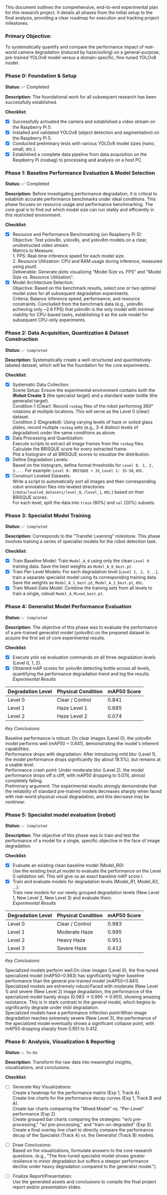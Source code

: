 This document outlines the comprehensive, end-to-end experimental plan for this research project. It details all phases from the initial setup to the final analysis, providing a clear roadmap for execution and tracking project milestones.

### Primary Objective: 
To systematically quantify and compare the performance impact of real-world camera degradation (induced by haze/soiling) on a general-purpose, pre-trained YOLOv8 model versus a domain-specific, fine-tuned YOLOv8 model.

### Phase 0: Foundation & Setup    
**Status:** ✅ Completed 

**Description:** The foundational work for all subsequent research has been successfully established.

**Checklist:**
  - [x] Successfully activated the camera and established a video stream on the Raspberry Pi 5.
  - [x] Installed and validated YOLOv8 (object detection and segmentation) on the Raspberry Pi 5.
  - [x] Conducted preliminary tests with various YOLOv8 model sizes (nano, small, etc.).
  - [x] Established a complete data pipeline from data acquisition on the Raspberry Pi (rosbag) to processing and analysis on a host PC.

### Phase 1: Baseline Performance Evaluation & Model Selection
**Status:** ✅ Completed

**Description:** Before investigating performance degradation, it is critical to establish accurate performance benchmarks under ideal conditions. This phase focuses on resource usage and performance benchmarking. The core goal is to find out which model size can run stably and efficiently in this restricted environment.

**Checklist:**
  - [x] Resource and Performance Benchmarking (on Raspberry Pi 5):\
        Objective: Test yolov8n, yolov8s, and yolov8m models on a clear, unobstructed video stream.\
        Metrics to Measure:\
            1. FPS: Real-time inference speed for each model size.\
            2. Resource Utilization: CPU and RAM usage during inference, measured using psutil.\
        Deliverable: Generate plots visualizing "Model Size vs. FPS" and "Model Size vs. Resource Utilization".
  - [x] Model Architecture Selection:\
        Objective: Based on the benchmark results, select one or two optimal model sizes for all subsequent degradation experiments.\
        Criteria: Balance inference speed, performance, and resource constraints. 
        Concluded from the benchmark data (e.g., yolov8n achieving only ~2.6 FPS) that yolov8n is the only model with minimal viability for CPU-based tasks, establishing it as the sole model for subsequent CPU-only experiments.

### Phase 2: Data Acquisition, Quantization & Dataset Construction
**Status:** `✅ Completed`

**Description:** Systematically create a well-structured and quantitatively-labeled dataset, which will be the foundation for the core experiments.

**Checklist:**
  - [x] Systematic Data Collection:\
        Scene Setup: Ensure the experimental environment contains both the **iRobot Create 3** (the specialist target) and a standard water bottle (the generalist target).\
        Condition 1 (Clear): Record `rosbag` files of the robot performing 360° rotations at multiple locations. This will serve as the Level 0 (clear) dataset.\
        Condition 2 (Degraded): Using varying levels of haze or soiled glass plates, record multiple `rosbag` sets (e.g., 3-4 distinct levels of degradation) under the same conditions as above.
  - [x] Data Processing and Quantization:\
        Execute scripts to extract all image frames from the `rosbag` files.\
        Calculate the BRISQUE score for every extracted frame.\
        Plot a histogram of all BRISQUE scores to visualize the distribution.
  - [x] Define Degradation Levels:\
        Based on the histogram, define formal thresholds for `Level 0, 1, 2, 3....` For example: `Level 0: BRISQUE < 35`, `Level 1: 35-50`, etc.
  - [x] Construct Leveled Datasets:\
        Write a script to automatically sort all images and their corresponding robot annotation files into leveled directories (`/data/leveled_datasets/level_0`, `/level_1`, etc.) based on their BRISQUE scores.\
        For each level, split the data into `train` (80%) and `val` (20%) subsets.

### Phase 3: Specialist Model Training
**Status:** `✅ Completed`

**Description:** Corresponds to the "Transfer Learning" milestone. This phase involves training a series of specialist models for the robot detection task.

**Checklist:**
  - [x] Train Baseline Model: Train `Model_A_0` using only the clean `Level 0 `training data. Save the best weights as `Model_A_0_best.pt`.
  - [x] Train Per-Level Models: For each degradation level (`Level 1, 2, 3...`), train a separate specialist model using its corresponding training data. Save the weights as `Model_A_1_best.pt`, `Model_A_2_best.pt`, etc.
  - [x] Train Mixed-Data Model: Combine the training sets from all levels to train a single, robust `Model_A_Mixed_best.pt`.
        
### Phase 4: Generalist Model Performance Evaluation
**Status:** `✅ Completed`

**Description:** The objective of this phase was to evaluate the performance of a pre-trained generalist model (yolov8n) on the prepared dataset to acquire the first set of core experimental results.

**Checklist:**
  - [x] Execute yolo val evaluation commands on all three degradation levels (Level 0, 1, 2).
  - [x] Obtained mAP scores for yolov8n detecting bottle across all levels, quantifying the performance degradation trend and log the results.\
*Experimental Results*

| Degradation Level |Physical Condition	|mAP50 Score|
| --- | --- | --- |
| Level 0	  | Clear / Control	  | 0.841 |
| Level 1   | Haze Level 1  | 0.685 |
| Level 2   | Haze Level 2  | 0.074 |

*Key Conclusions*

Baseline performance is robust: On clear images (Level 0), the yolov8n model performs well (mAP50 = 0.841), demonstrating the model's inherent capabilities.\
Performance drops with degradation: After introducing mild blur (Level 1), the model performance drops significantly (by about 18.5%), but remains at a usable level.\
Performance crash point: Under moderate blur (Level 2), the model performance drops off a cliff, with mAP50 dropping to 0.074, almost completely failing.\
Preliminary argument: The experimental results strongly demonstrate that the reliability of standard pre-trained models decreases sharply when faced with real-world physical visual degradation, and this decrease may be nonlinear.

### Phase 5: Specialist model evaluation (irobot)
**Status:** `✅ Completed`

**Description:** The objective of this phase was to train and test the performance of a model for a single, specific objective in the face of image degradation.

**Checklist:**
  - [x] Evaluate an existing clean baseline model (Model_R0):\
        Use the existing best.pt model to evaluate the performance on the Level 0 validation set. This will give us an exact baseline mAP score.\
  - [x] Train and evaluate models for degradation levels (Model_R1, Model_R2, ...):\
        Train new models for our newly grouped degradation levels (New Level 1, New Level 2, New Level 3) and evaluate them.\
*Experimental Results*

| Degradation Level |Physical Condition	|mAP50 Score|
| --- | --- | --- |
| Level 0	  | Clear / Control	  | 0.983 |
| Level 1   | Moderate Haze  | 0.995 |
| Level 2   | Heavy Haze  | 0.951 | 
| Level 3   | Severe Haze  | 0.412 | 

*Key Conclusions*

Specialized models perform well:On clear images (Level 0), the fine-tuned specialized model (mAP50=0.983) has significantly higher baseline performance than the general pre-trained model (mAP50=0.841).\
Specialized models are extremely robust:Faced with moderate (New Level 1) and severe (New Level 2) image degradation, the performance of the specialized model barely drops (0.983 → 0.995 → 0.951), showing amazing resistance. This is in stark contrast to the general model, which begins to significantly degrade under mild degradation.\
Specialized models have a performance inflection point:When image degradation reaches extremely severe (New Level 3), the performance of the specialized model eventually shows a significant collapse point, with mAP50 dropping sharply from 0.951 to 0.412. 

### Phase 6: Analysis, Visualization & Reporting
**Status:** `☐ To-Do`

**Description:** Transform the raw data into meaningful insights, visualizations, and conclusions.

**Checklist:**
  - [ ] Generate Key Visualizations:\
        Create a heatmap for the performance matrix (Exp 1, Track A).\
        Create line charts for the performance decay curves (Exp 1, Track B and A).\
        Create bar charts comparing the "Mixed Model" vs. "Per-Level" performance (Exp 2).\
        Create grouped bar charts comparing the strategies: "w/o pre-processing," "w/ pre-processing," and "train-on-degraded" (Exp 3).\
        Create a final overlay line chart to directly compare the performance decay of the Specialist (Track A) vs. the Generalist (Track B) models.
  - [ ] Draw Conclusions:\
        Based on the visualizations, formulate answers to the core research questions. (e.g., "The fine-tuned specialist model shows greater resilience to minor degradation but suffers a steeper performance decline under heavy degradation compared to the generalist model.").
  - [ ] Finalize Report/Presentation:\
        Use the generated assets and conclusions to compile the final project report and/or presentation slides.


        
